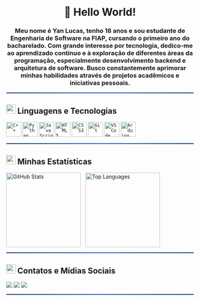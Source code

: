 <h1 align="center">👋 Hello World!</h1>
<h3 align="center">Meu nome é Yan Lucas, tenho 18 anos e sou estudante de Engenharia de Software na FIAP, cursando o primeiro ano do bacharelado. Com grande interesse por tecnologia, dedico-me ao aprendizado contínuo e à exploração de diferentes áreas da programação, especialmente desenvolvimento backend e arquitetura de software. Busco constantemente aprimorar minhas habilidades através de projetos acadêmicos e iniciativas pessoais.</h3>

<hr style="height: 2px; border: none; background: linear-gradient(to right, #0b2e5b, #0f5cbb, #0b2e5b); border-radius: 5px;">

<h2>
  <img src="https://img.icons8.com/color/48/000000/source-code.png" width="25"/>
  Linguagens e Tecnologias
</h2>

  <code><img width="40px" src="https://cdn.jsdelivr.net/gh/devicons/devicon/icons/cplusplus/cplusplus-original.svg" title="C++"/></code>
  <code><img width="40px" src="https://cdn.jsdelivr.net/gh/devicons/devicon/icons/python/python-original.svg" title="Python"/></code>
  <code><img width="40px" src="https://cdn.jsdelivr.net/gh/devicons/devicon/icons/javascript/javascript-original.svg" title="JavaScript"/></code>
  <code><img width="40px" src="https://cdn.jsdelivr.net/gh/devicons/devicon/icons/html5/html5-original.svg" title="HTML5"/></code>
  <code><img width="40px" src="https://cdn.jsdelivr.net/gh/devicons/devicon/icons/css3/css3-original.svg" title="CSS3"/></code>
  <code><img width="40px" src="https://cdn.jsdelivr.net/gh/devicons/devicon/icons/git/git-original.svg" title="Git"/></code>
  <code><img width="40px" src="https://cdn.jsdelivr.net/gh/devicons/devicon/icons/vscode/vscode-original.svg" title="VS Code"/></code>
  <code><img width="40px" src="https://cdn.jsdelivr.net/gh/devicons/devicon/icons/arduino/arduino-original.svg" title="Arduino"/></code>

<hr style="height: 2px; border: none; background: linear-gradient(to right, #0b2e5b, #0f5cbb, #0b2e5b); border-radius: 5px;">

<h2>
  <img src="https://img.icons8.com/color/48/000000/bar-chart.png" width="25"/>
  Minhas Estatísticas
</h2>
<img
  align="left"
  alt="GitHub Stats" 
  height="200"
  style="padding-right: 10px;"
  src="https://github-readme-stats.vercel.app/api?username=lucx-yan&show_icons=true&theme=dark&title_color=58a6ff&text_color=c9d1d9&bg_color=0d1117&icon_color=58a6ff&custom_title=Yan%20Lucas's%20GitHub%20Stats"
/>

<img 
  align="left" 
  alt="Top Languages" 
  height="200" 
  src="https://github-readme-stats.vercel.app/api/top-langs?username=lucx-yan&theme=dark&title_color=58a6ff&text_color=c9d1d9&bg_color=0d1117&layout=compact&custom_title=Most%20Used%20Languages&langs_count=9" 
/>

<br clear="left"/>

<hr style="height: 2px; border: none; background: linear-gradient(to right, #0b2e5b, #0f5cbb, #0b2e5b); border-radius: 5px;">

<h2>
  <img src="https://img.icons8.com/color/48/000000/chat.png" width="25"/>
  Contatos e Mídias Sociais
</h2>
<a href="mailto:yanlucasx10@gmail.com" target="_blank"><img loading="lazy" src="https://img.shields.io/badge/Gmail-D14836?style=for-the-badge&logo=gmail&logoColor=white"></a>
<a href="https://instagram.com/lucx.yan" target="_blank"><img src="https://img.shields.io/badge/-Instagram-%23E4405F?style=for-the-badge&logo=instagram&logoColor=white"></a>
<a href="https://www.linkedin.com/in/lucx-yan" target="_blank"><img src="https://img.shields.io/badge/-LinkedIn-%230077B5?style=for-the-badge&logo=linkedin&logoColor=white"></a>

<hr style="height: 2px; border: none; background: linear-gradient(to right, #0b2e5b, #0f5cbb, #0b2e5b); border-radius: 5px;">
